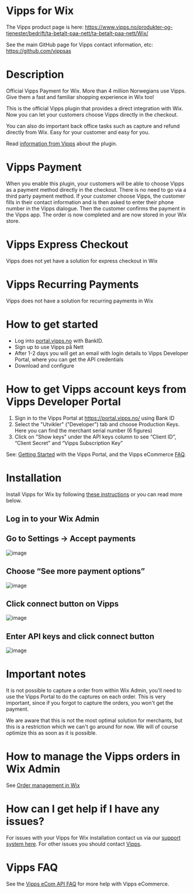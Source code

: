 # Vipps for Wix

The Vipps product page is here: https://www.vipps.no/produkter-og-tjenester/bedrift/ta-betalt-paa-nett/ta-betalt-paa-nett/Wix/

See the main GitHub page for Vipps contact information, etc: https://github.com/vippsas 

# Description

Official Vipps Payment for Wix. More than 4 million Norwegians use Vipps. Give them a fast and familiar shopping experience in Wix too!

This is the official Vipps plugin that provides a direct integration with Wix. Now you can let your customers choose Vipps directly in the checkout.

You can also do important back office tasks such as capture and refund directly from Wix. Easy for your customer and easy for you.

Read [information from Vipps](https://www.vipps.no/produkter-og-tjenester/bedrift/ta-betalt-paa-nett/ta-betalt-paa-nett/Wix/) about the plugin.

# Vipps Payment
When you enable this plugin, your customers will be able to choose Vipps as a payment method directly in the checkout. There is no need to go via a third party payment method. If your customer choose Vipps, the customer fills in their contact information and is then asked to enter their phone number in the Vipps dialogue. Then the customer confirms the payment in the Vipps app. The order is now completed and are now stored in your Wix store.

# Vipps Express Checkout
Vipps does not yet have a solution for express checkout in Wix

# Vipps Recurring Payments
Vipps does not have a solution for recurring payments in Wix

# How to get started
- Log into [portal.vipps.no](https://portal.vipps.no/login) with BankID.
- Sign up to use Vipps på Nett
- After 1-2 days you will get an email with login details to Vipps Developer Portal, where you can get the API credentials
- Download and configure

# How to get Vipps account keys from Vipps Developer Portal
1. Sign in to the Vipps Portal at https://portal.vipps.no/ using Bank ID
2. Select the "Utvikler" ("Developer") tab and choose Production Keys. Here you can find the merchant serial number (6 figures)
3. Click on "Show keys" under the API keys column to see “Client ID”, “Client Secret” and “Vipps Subscription Key”

See: [Getting Started](https://github.com/vippsas/vipps-developers/blob/master/vipps-developer-portal-getting-started.md) with the Vipps Portal, and the Vipps eCommerce [FAQ](https://github.com/vippsas/vipps-ecom-api/blob/master/vipps-ecom-api-faq.md).

# Installation
Install Vipps for Wix by following [these instructions](https://crude.no/vipps-for-wix/) or you can read more below.

## Log in to your Wix Admin
## Go to Settings -> Accept payments
![image](https://user-images.githubusercontent.com/61109180/132360200-30587852-ebab-443b-94d1-ac01606301c0.png)

## Choose “See more payment options”
![image](https://user-images.githubusercontent.com/61109180/132362154-4246aaed-995e-41f9-8ba0-2bb142f66794.png)

## Click connect button on Vipps
![image](https://user-images.githubusercontent.com/61109180/132362264-f25a9a7d-b4ba-4339-862f-4c260743bc69.png)

## Enter API keys and click connect button
![image](https://user-images.githubusercontent.com/61109180/132362356-7900361e-ca7f-4092-9a9e-784e8afe7fcb.png)

# Important notes
It is not possible to capture a order from within Wix Admin, you'll need to use the Vipps Portal to do the captures on each order. This is very important, since if you forgot to capture the orders, you won't get the payment.

We are aware that this is not the most optimal solution for merchants, but this is a restriction which we can't go around for now. We will of course optimize this as soon as it is possible.

# How to manage the Vipps orders in Wix Admin
See [Order management in Wix](https://github.com/vippsas/vipps-wix/blob/main/order-management.md)

# How can I get help if I have any issues?
For issues with your Vipps for Wix installation contact us via our [support system here](https://crude.no/vipps-wix-support/). For other issues you should contact [Vipps](https://github.com/vippsas/vipps-developers/blob/master/contact.md).

# Vipps FAQ
See the [Vipps eCom API FAQ](https://github.com/vippsas/vipps-ecom-api/blob/master/vipps-ecom-api-faq.md) for more help with Vipps eCommerce.
